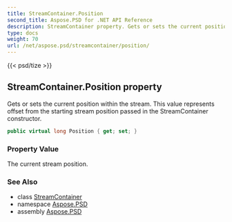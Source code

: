```yaml
---
title: StreamContainer.Position
second_title: Aspose.PSD for .NET API Reference
description: StreamContainer property. Gets or sets the current position within the stream. This value represents offset from the starting stream position passed in the StreamContainer constructor
type: docs
weight: 70
url: /net/aspose.psd/streamcontainer/position/
---
```

{{< psd/tize >}}
## StreamContainer.Position property

Gets or sets the current position within the stream. This value represents offset from the starting stream position passed in the StreamContainer constructor.

```csharp
public virtual long Position { get; set; }
```

### Property Value

The current stream position.

### See Also

* class [StreamContainer](../)
* namespace [Aspose.PSD](../../streamcontainer/)
* assembly [Aspose.PSD](../../../)


